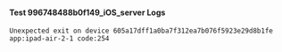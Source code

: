 #### Test 996748488b0f149_iOS_server Logs


```
Unexpected exit on device 605a17dff1a0ba7f312ea7b076f5923e29d8b1fe app:ipad-air-2-1 code:254
```
